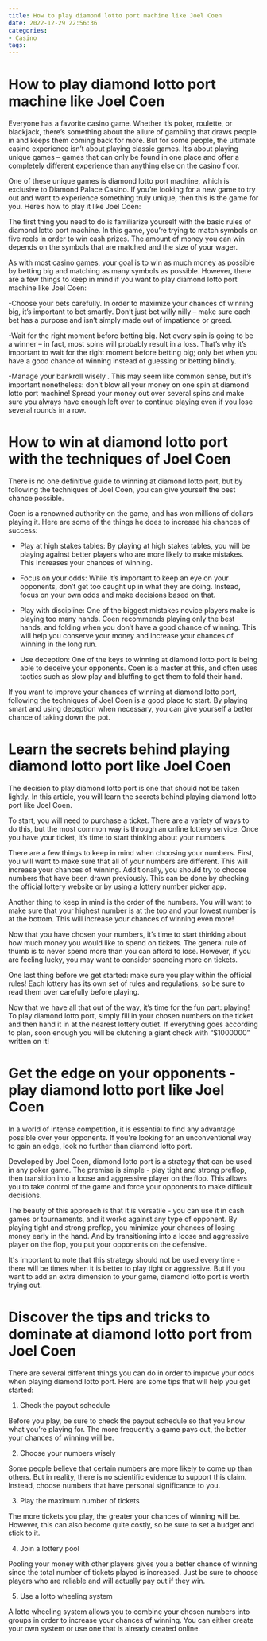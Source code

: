 ```yaml
---
title: How to play diamond lotto port machine like Joel Coen
date: 2022-12-29 22:56:36
categories:
- Casino
tags:
---
```



#  How to play diamond lotto port machine like Joel Coen

Everyone has a favorite casino game. Whether it’s poker, roulette, or blackjack, there’s something about the allure of gambling that draws people in and keeps them coming back for more. But for some people, the ultimate casino experience isn’t about playing classic games. It’s about playing unique games – games that can only be found in one place and offer a completely different experience than anything else on the casino floor.

One of these unique games is diamond lotto port machine, which is exclusive to Diamond Palace Casino. If you’re looking for a new game to try out and want to experience something truly unique, then this is the game for you. Here’s how to play it like Joel Coen:

The first thing you need to do is familiarize yourself with the basic rules of diamond lotto port machine. In this game, you’re trying to match symbols on five reels in order to win cash prizes. The amount of money you can win depends on the symbols that are matched and the size of your wager.

As with most casino games, your goal is to win as much money as possible by betting big and matching as many symbols as possible. However, there are a few things to keep in mind if you want to play diamond lotto port machine like Joel Coen:

-Choose your bets carefully. In order to maximize your chances of winning big, it’s important to bet smartly. Don’t just bet willy nilly – make sure each bet has a purpose and isn’t simply made out of impatience or greed.

-Wait for the right moment before betting big. Not every spin is going to be a winner – in fact, most spins will probably result in a loss. That’s why it’s important to wait for the right moment before betting big; only bet when you have a good chance of winning instead of guessing or betting blindly.


-Manage your bankroll wisely . This may seem like common sense, but it’s important nonetheless: don’t blow all your money on one spin at diamond lotto port machine! Spread your money out over several spins and make sure you always have enough left over to continue playing even if you lose several rounds in a row.

#  How to win at diamond lotto port with the techniques of Joel Coen

There is no one definitive guide to winning at diamond lotto port, but by following the techniques of Joel Coen, you can give yourself the best chance possible.

Coen is a renowned authority on the game, and has won millions of dollars playing it. Here are some of the things he does to increase his chances of success:

- Play at high stakes tables: By playing at high stakes tables, you will be playing against better players who are more likely to make mistakes. This increases your chances of winning.

- Focus on your odds: While it’s important to keep an eye on your opponents, don’t get too caught up in what they are doing. Instead, focus on your own odds and make decisions based on that.

- Play with discipline: One of the biggest mistakes novice players make is playing too many hands. Coen recommends playing only the best hands, and folding when you don’t have a good chance of winning. This will help you conserve your money and increase your chances of winning in the long run.

- Use deception: One of the keys to winning at diamond lotto port is being able to deceive your opponents. Coen is a master at this, and often uses tactics such as slow play and bluffing to get them to fold their hand.

If you want to improve your chances of winning at diamond lotto port, following the techniques of Joel Coen is a good place to start. By playing smart and using deception when necessary, you can give yourself a better chance of taking down the pot.

#  Learn the secrets behind playing diamond lotto port like Joel Coen

The decision to play diamond lotto port is one that should not be taken lightly. In this article, you will learn the secrets behind playing diamond lotto port like Joel Coen.

To start, you will need to purchase a ticket. There are a variety of ways to do this, but the most common way is through an online lottery service. Once you have your ticket, it’s time to start thinking about your numbers.

There are a few things to keep in mind when choosing your numbers. First, you will want to make sure that all of your numbers are different. This will increase your chances of winning. Additionally, you should try to choose numbers that have been drawn previously. This can be done by checking the official lottery website or by using a lottery number picker app.

Another thing to keep in mind is the order of the numbers. You will want to make sure that your highest number is at the top and your lowest number is at the bottom. This will increase your chances of winning even more!

Now that you have chosen your numbers, it’s time to start thinking about how much money you would like to spend on tickets. The general rule of thumb is to never spend more than you can afford to lose. However, if you are feeling lucky, you may want to consider spending more on tickets.

One last thing before we get started: make sure you play within the official rules! Each lottery has its own set of rules and regulations, so be sure to read them over carefully before playing.

Now that we have all that out of the way, it’s time for the fun part: playing! To play diamond lotto port, simply fill in your chosen numbers on the ticket and then hand it in at the nearest lottery outlet. If everything goes according to plan, soon enough you will be clutching a giant check with “$1000000” written on it!

#  Get the edge on your opponents - play diamond lotto port like Joel Coen

In a world of intense competition, it is essential to find any advantage possible over your opponents. If you're looking for an unconventional way to gain an edge, look no further than diamond lotto port.

Developed by Joel Coen, diamond lotto port is a strategy that can be used in any poker game. The premise is simple - play tight and strong preflop, then transition into a loose and aggressive player on the flop. This allows you to take control of the game and force your opponents to make difficult decisions.

The beauty of this approach is that it is versatile - you can use it in cash games or tournaments, and it works against any type of opponent. By playing tight and strong preflop, you minimize your chances of losing money early in the hand. And by transitioning into a loose and aggressive player on the flop, you put your opponents on the defensive.

It's important to note that this strategy should not be used every time - there will be times when it is better to play tight or aggressive. But if you want to add an extra dimension to your game, diamond lotto port is worth trying out.

#  Discover the tips and tricks to dominate at diamond lotto port from Joel Coen

There are several different things you can do in order to improve your odds when playing diamond lotto port. Here are some tips that will help you get started:

1. Check the payout schedule

Before you play, be sure to check the payout schedule so that you know what you’re playing for. The more frequently a game pays out, the better your chances of winning will be.

2. Choose your numbers wisely

Some people believe that certain numbers are more likely to come up than others. But in reality, there is no scientific evidence to support this claim. Instead, choose numbers that have personal significance to you.

3. Play the maximum number of tickets

The more tickets you play, the greater your chances of winning will be. However, this can also become quite costly, so be sure to set a budget and stick to it.

4. Join a lottery pool

Pooling your money with other players gives you a better chance of winning since the total number of tickets played is increased. Just be sure to choose players who are reliable and will actually pay out if they win.

5. Use a lotto wheeling system

A lotto wheeling system allows you to combine your chosen numbers into groups in order to increase your chances of winning. You can either create your own system or use one that is already created online.